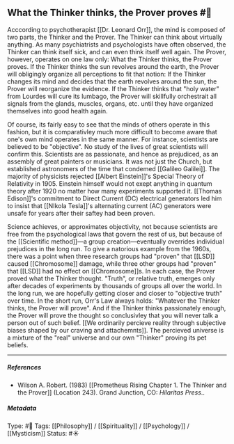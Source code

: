 ## What the Thinker thinks, the Prover proves  #🧠 

Acccording to psychotherapist [[Dr. Leonard Orr]], the mind is composed of two parts, the Thinker and the Prover. The Thinker can think about virtually anything. As many psychiatrists and psychologists have often observed, the Thinker can think itself sick, and can even think itself well again. The Prover, however, operates on one law only: What the Thinker thinks, the Prover proves. If the Thinker thinks the sun revolves around the earth, the Prover will obligingly organize all perceptions to fit that notion: If the Thinker changes its mind and decides that the earth revolves around the sun, the Prover will reorganize the evidence. If the Thinker thinks that "holy water" from Lourdes will cure its lumbago, the Prover will skillfully orchestrait all signals from the glands, muscles, organs, etc. until they have organized themselves into good health again.

Of course, its fairly easy to see that the minds of others operate in this fashion, but it is comparativley much more difficult to become aware that one's own mind operates in the same manner. For instance, scientists are believed to be "objective". No study of the lives of great scientists will confirm this. Scientists are as passionate, and hence as prejudiced, as an assembly of great painters or musicians. It was not just the Church, but established astronomers of the time that condemed [[Galileo Galilei]]. The majority of physicists rejected [[Albert Einstein]]'s Special Theory of Relativity in 1905. Einstein himself would not exept anything in quantum theory after 1920 no matter how many experiments supported it. [[Thomas Edison]]'s commitment to Direct Current (DC) electrical generators led him to insist that [[NIkola Tesla]]'s alternating current (AC) generators were unsafe for years after their saftey had been proven. 

Science achieves, or approximates objectivity, not because scientists are free from the psychological laws that govern the rest of us, but because of the [[Scientific method]]—a group creation—eventually overrides individual prejudices in the long run. To give a natorious example from the 1960s, there was a point when three research groups had "proven" that [[LSD]] caused [[Chromosome]] damage, while three other groups had "proven" that [[LSD]] had no effect on [[Chromosome]]s. In each case, the Prover proved what the Thinker thought. "Truth", or relative truth, emerges only after decades of experiments by thousands of groups all over the world. In the long run, we are hopefully getting closer and closer to "objective truth" over time. In the short run, Orr's Law always holds: "Whatever the Thinker thinks, the Prover will prove". And if the Thinker thinks passionately enough, the Prover will prove the thought so conclusivley that you will never talk a person out of such belief. [[We ordinarily percieve reality through subjective biases shaped by our craving and attachemnts]]. The percieved universe is a mixture of the "real" universe and our own "Thinker" proving its pet beliefs.

___

##### References

-  Wilson A. Robert. (1983) [[Prometheus Rising Chapter 1. The Thinker and the Prover]] (Location 243). Grand Junction, CO: _Hilaritas Press_..

##### Metadata

Type: #🔴 
Tags: [[Philosophy]] / [[Spirituality]] / [[Psychology]] / [[Mysticism]]
Status: #☀️ 